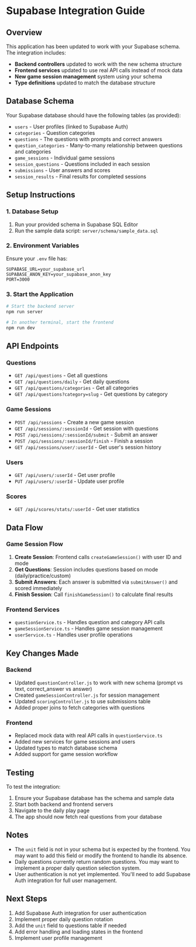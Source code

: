 # Supabase Integration Guide

## Overview

This application has been updated to work with your Supabase schema. The integration includes:

- **Backend controllers** updated to work with the new schema structure
- **Frontend services** updated to use real API calls instead of mock data
- **New game session management** system using your schema
- **Type definitions** updated to match the database structure

## Database Schema

Your Supabase database should have the following tables (as provided):

- `users` - User profiles (linked to Supabase Auth)
- `categories` - Question categories
- `questions` - The questions with prompts and correct answers
- `question_categories` - Many-to-many relationship between questions and categories
- `game_sessions` - Individual game sessions
- `session_questions` - Questions included in each session
- `submissions` - User answers and scores
- `session_results` - Final results for completed sessions

## Setup Instructions

### 1. Database Setup

1. Run your provided schema in Supabase SQL Editor
2. Run the sample data script: `server/schema/sample_data.sql`

### 2. Environment Variables

Ensure your `.env` file has:
```
SUPABASE_URL=your_supabase_url
SUPABASE_ANON_KEY=your_supabase_anon_key
PORT=3000
```

### 3. Start the Application

```bash
# Start the backend server
npm run server

# In another terminal, start the frontend
npm run dev
```

## API Endpoints

### Questions
- `GET /api/questions` - Get all questions
- `GET /api/questions/daily` - Get daily questions
- `GET /api/questions/categories` - Get all categories
- `GET /api/questions?category=slug` - Get questions by category

### Game Sessions
- `POST /api/sessions` - Create a new game session
- `GET /api/sessions/:sessionId` - Get session with questions
- `POST /api/sessions/:sessionId/submit` - Submit an answer
- `POST /api/sessions/:sessionId/finish` - Finish a session
- `GET /api/sessions/user/:userId` - Get user's session history

### Users
- `GET /api/users/:userId` - Get user profile
- `PUT /api/users/:userId` - Update user profile

### Scores
- `GET /api/scores/stats/:userId` - Get user statistics

## Data Flow

### Game Session Flow
1. **Create Session**: Frontend calls `createGameSession()` with user ID and mode
2. **Get Questions**: Session includes questions based on mode (daily/practice/custom)
3. **Submit Answers**: Each answer is submitted via `submitAnswer()` and scored immediately
4. **Finish Session**: Call `finishGameSession()` to calculate final results

### Frontend Services
- `questionService.ts` - Handles question and category API calls
- `gameSessionService.ts` - Handles game session management
- `userService.ts` - Handles user profile operations

## Key Changes Made

### Backend
- Updated `questionController.js` to work with new schema (prompt vs text, correct_answer vs answer)
- Created `gameSessionController.js` for session management
- Updated `scoringController.js` to use submissions table
- Added proper joins to fetch categories with questions

### Frontend
- Replaced mock data with real API calls in `questionService.ts`
- Added new services for game sessions and users
- Updated types to match database schema
- Added support for game session workflow

## Testing

To test the integration:

1. Ensure your Supabase database has the schema and sample data
2. Start both backend and frontend servers
3. Navigate to the daily play page
4. The app should now fetch real questions from your database

## Notes

- The `unit` field is not in your schema but is expected by the frontend. You may want to add this field or modify the frontend to handle its absence.
- Daily questions currently return random questions. You may want to implement a proper daily question selection system.
- User authentication is not yet implemented. You'll need to add Supabase Auth integration for full user management.

## Next Steps

1. Add Supabase Auth integration for user authentication
2. Implement proper daily question rotation
3. Add the `unit` field to questions table if needed
4. Add error handling and loading states in the frontend
5. Implement user profile management 